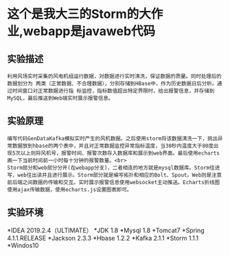 这个是我大三的Storm的大作业,webapp是javaweb代码
===
  实验描述
  ---
    利用风场实时采集的风电机组运行数据，对数据进行实时清洗，保证数据的质量。同时处理后的数据划分为 两类（正常数据、不合理数据），分别存储到HBase中，作为历史数据日后分析。通过时间窗口对正常数据进行指 标监控，指标数值超出特定界限时，给出报警信息，并存储到MySQL，最后推送到Web端实时展示报警信息。
  实验原理
  ----
    编写代码GenDataKafka模拟实时产生的风机数据。之后使用storm将该数据清洗一下，挑出异常数据放到hbase的两个表中，并且对正常数据监控异常指标温度，当30秒内温度大于80度出现5次以上则将风机号，报警时间、报警次数存入数据库和展示到web界面。最后使用echarts画一下当前时间前一小时每十分钟的报警数量。<br>
    Storm部分和web部分分开(在webapp分支)，二者相连的地方就是mysql数据库。Storm往进写，web往出读并且进行展示。Storm部分就是编写拓扑和相应的Bolt、Spout。Web则是注意前后端之间数据的传输和交互。实时展示报警信息使用websocket主动推送。Echarts折线图使用ajax传输数据，使用echarts.js设置图表即可。
  实验环境
  ----
*IDEA  2019.2.4（ULTIMATE）
*JDK 1.8
*Mysql 1.8
*Tomcat7
*Spring 4.1.1.RELEASE
*Jackson 2.3.3
*Hbase 1.2.2
*Kafka 2.1.1
*Storm 1.1.1
*Windos10
